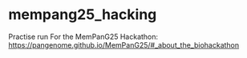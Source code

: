 # mempang25_hacking
Practise run
For the MemPanG25 Hackathon: https://pangenome.github.io/MemPanG25/#_about_the_biohackathon